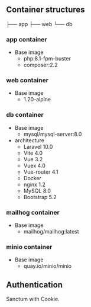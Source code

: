 ## Container structures

├── app
├── web
└── db

### app container

- Base image
  - php:8.1-fpm-buster
  - composer:2.2

### web container

- Base image
  - 1.20-alpine

### db container

- Base image
  - mysql/mysql-server:8.0
- architecture
  - Laravel 10.0
  - Vite 4.0
  - Vue 3.2
  - Vuex 4.0
  - Vue-router 4.1
  - Docker
  - nginx 1.2
  - MySQL 8.0
  - Bootstrap 5.2

### mailhog container

- Base image
  - mailhog/mailhog:latest

### minio container

- Base image
  - quay.io/minio/minio

## Authentication

Sanctum with Cookie.

